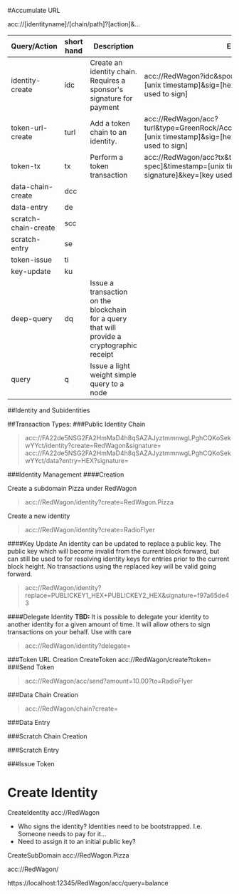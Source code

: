 #Accumulate URL 


acc://[identityname]/[chain/path]?[action]&...

| Query/Action | short hand | Description | Example |
| ----------------- | ---------------- | --------------- | --------------- |
|identity-create | idc | Create an identity chain. Requires a sponsor's signature for payment | acc://RedWagon?idc&sponsor=GreenRock&timestamp=[unix timestamp]&sig=[hex encoded signature]&key=[key used to sign] |
|token-url-create | turl | Add a token chain to an identity.  | acc://RedWagon/acc?turl&type=GreenRock/AccumulateTokenType&timestamp=[unix timestamp]&sig=[hex encoded signature]&key=[key used to sign] |
|token-tx| tx | Perform a token transaction | acc://RedWagon/acc?tx&tx=[hex encoded transaction per spec]&timestamp=[unix timestamp]&sig=[hex encoded signature]&key=[key used to sign]
|data-chain-create  |dcc | | | 
| data-entry | de | | |
|scratch-chain-create| scc | | | 
|scratch-entry | se | | |
|token-issue | ti | | |
|key-update | ku | | |
|deep-query | dq | Issue a transaction on the blockchain for a query that will provide a cryptographic receipt | |
|query | q | Issue a light weight simple query to a node | |

##Identity and Subidentities




##Transaction Types:
###Public Identity Chain

> acc://FA22de5NSG2FA2HmMaD4h8qSAZAJyztmmnwgLPghCQKoSekwYYct/identity?create=RedWagon&signature=
> acc://FA22de5NSG2FA2HmMaD4h8qSAZAJyztmmnwgLPghCQKoSekwYYct/data?entry=HEX?signature=

###Identity Management
####Creation


Create a subdomain Pizza under RedWagon

> acc://RedWagon/identity?create=RedWagon.Pizza

Create a new identity

> acc://RedWagon/identity?create=RadioFlyer

 

####Key Update
An identity can be updated to replace a public key.  The public key which will become invalid from
the current block forward, but can still be used to for resolving identity keys for entries prior to the current block 
height.  No transactions using the replaced key will be valid going forward.

> acc://RedWagon/identity?replace=PUBLICKEY1_HEX+PUBLICKEY2_HEX&signature=f97a65de43

####Delegate Identity
**TBD:** It is possible to delegate your identity to another identity for a given amount of time.  It will allow
others to sign transactions on your behalf.  Use with care
> acc://RedWagon/identity?delegate=

###Token URL Creation
CreateToken acc://RedWagon/create?token=
###Send Token

> acc://RedWagon/acc/send?amount=10.00?to=RadioFlyer

###Data Chain Creation

> acc://RedWagon/chain?create=

###Data Entry

###Scratch Chain Creation

###Scratch Entry 

###Issue Token




# Create Identity



CreateIdentity acc://RedWagon

* Who signs the identity?  Identities need to be bootstrapped. I.e. Someone needs to pay for it...
* Need to assign it to an initial public key?

CreateSubDomain acc://RedWagon.Pizza

acc://RedWagon/

https://localhost:12345/RedWagon/acc/query=balance
